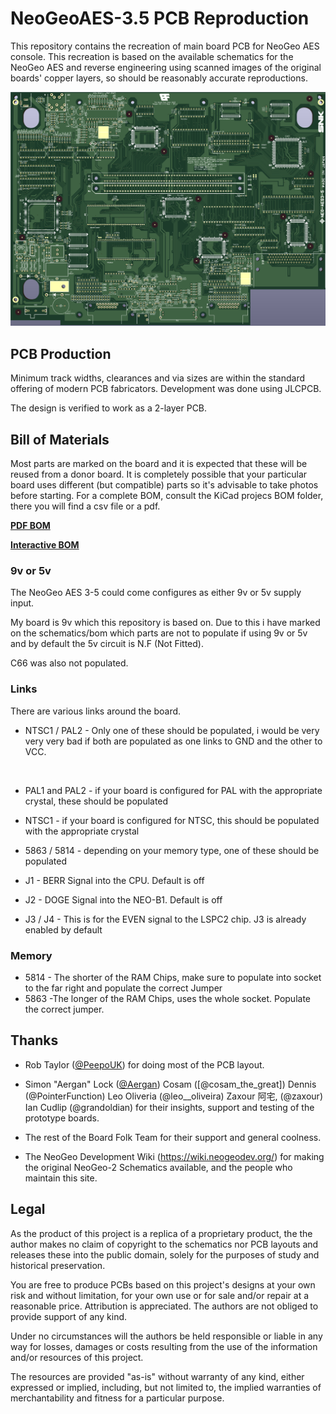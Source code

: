 # NeoGeoAES-3.5 PCB Reproduction

This repository contains the recreation of main board PCB for NeoGeo AES
console. This recreation is based on the available schematics for the
NeoGeo AES and reverse engineering using scanned images of the original
boards' copper layers, so should be reasonably accurate reproductions.

![PCB](images/NeoGeoAES3_5_Front.png)

## PCB Production

Minimum track widths, clearances and via sizes are within the standard
offering of modern PCB fabricators. Development was done using JLCPCB.

The design is verified to work as a 2-layer PCB.


## Bill of Materials

Most parts are marked on the board and it is expected that these will be reused
from a donor board. It is completely possible that your particular board uses
different (but compatible) parts so it's advisable to take photos before starting.
For a complete BOM, consult the KiCad projecs BOM folder, there you will find a csv file or a pdf.

[**PDF BOM**][BOM]

[**Interactive BOM**][IBOM]


### 9v or 5v

The NeoGeo AES 3-5 could come configures as either 9v or 5v supply input.

My board is 9v which this repository is based on. Due to this i have marked on the schematics/bom 
which parts are not to populate if using 9v or 5v and by default the 5v circuit is N.F (Not Fitted).

C66 was also not populated.


### Links

There are various links around the board.

* NTSC1 / PAL2 - Only one of these should be populated, i would be very very very bad if both are populated 
as one links to GND and the other to VCC.
<br>


* PAL1 and PAL2 - if your board is configured for PAL with the appropriate crystal, these should be populated
* NTSC1 - if your board is configured for NTSC, this should be populated with the appropriate crystal


* 5863 / 5814 - depending on your memory type, one of these should be populated
* J1 - BERR Signal into the CPU. Default is off
* J2 - DOGE Signal into the NEO-B1. Default is off
* J3 / J4 - This is for the EVEN signal to the LSPC2 chip. J3 is already enabled by default 


### Memory

* 5814 - The shorter of the RAM Chips, make sure to populate into socket to the far right and populate the correct
  Jumper
* 5863 -The longer of the RAM Chips, uses the whole socket. Populate the correct jumper.


## Thanks

  * Rob Taylor ([@PeepoUK](https://github.com/PeepoUK)) for doing most of
    the PCB layout.

  * Simon "Aergan" Lock ([@Aergan](https://github.com/Aergan))
    Cosam ([@cosam_the_great])
    Dennis (@PointerFunction)
    Leo Oliveria (@leo__oliveira)
    Zaxour 阿宅, (@zaxour)
    Ian Cudlip (@grandoldian) for their insights, support and
    testing of the prototype boards.

  * The rest of the Board Folk Team for their support and general
    coolness.

  * The NeoGeo Development Wiki (https://wiki.neogeodev.org/) for making
    the original NeoGeo-2 Schematics available, and the people who maintain
    this site.


## Legal

As the product of this project is a replica of a proprietary product, the
the author makes no claim of copyright to the schematics nor PCB layouts and
releases these into the public domain, solely for the purposes of study and
historical preservation.

You are free to produce PCBs based on this project's designs at your own risk
and without limitation, for your own use or for sale and/or repair at a
reasonable price. Attribution is appreciated. The authors are not obliged to
provide support of any kind.

Under no circumstances will the authors be held responsible or liable in any
way for losses, damages or costs resulting from the use of the information
and/or resources of this project.

The resources are provided "as-is" without warranty of any kind, either
expressed or implied, including, but not limited to, the implied warranties
of merchantability and fitness for a particular purpose.

[IBOM]: http://htmlpreview.github.io/?https://raw.githubusercontent.com/Board-Folk/NeoGeoAES-3.5/main/bom/NeoGeo-AES-3_5.html

[BOM]: http://htmlpreview.github.io/?https://raw.githubusercontent.com/Board-Folk/NeoGeoAES-3.5/main/bom/NeoGeoAES3_5-BOM.pdf
